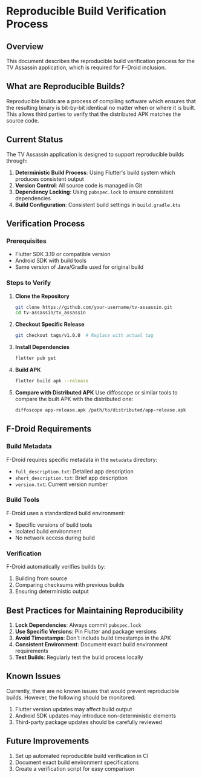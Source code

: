 # Reproducible Build Verification Process

## Overview
This document describes the reproducible build verification process for the TV Assassin application, which is required for F-Droid inclusion.

## What are Reproducible Builds?
Reproducible builds are a process of compiling software which ensures that the resulting binary is bit-by-bit identical no matter when or where it is built. This allows third parties to verify that the distributed APK matches the source code.

## Current Status
The TV Assassin application is designed to support reproducible builds through:

1. **Deterministic Build Process**: Using Flutter's build system which produces consistent output
2. **Version Control**: All source code is managed in Git
3. **Dependency Locking**: Using `pubspec.lock` to ensure consistent dependencies
4. **Build Configuration**: Consistent build settings in `build.gradle.kts`

## Verification Process

### Prerequisites
- Flutter SDK 3.19 or compatible version
- Android SDK with build tools
- Same version of Java/Gradle used for original build

### Steps to Verify

1. **Clone the Repository**
   ```bash
   git clone https://github.com/your-username/tv-assassin.git
   cd tv-assassin/tv_assassin
   ```

2. **Checkout Specific Release**
   ```bash
   git checkout tags/v1.0.0  # Replace with actual tag
   ```

3. **Install Dependencies**
   ```bash
   flutter pub get
   ```

4. **Build APK**
   ```bash
   flutter build apk --release
   ```

5. **Compare with Distributed APK**
   Use diffoscope or similar tools to compare the built APK with the distributed one:
   ```bash
   diffoscope app-release.apk /path/to/distributed/app-release.apk
   ```

## F-Droid Requirements

### Build Metadata
F-Droid requires specific metadata in the `metadata` directory:
- `full_description.txt`: Detailed app description
- `short_description.txt`: Brief app description
- `version.txt`: Current version number

### Build Tools
F-Droid uses a standardized build environment:
- Specific versions of build tools
- Isolated build environment
- No network access during build

### Verification
F-Droid automatically verifies builds by:
1. Building from source
2. Comparing checksums with previous builds
3. Ensuring deterministic output

## Best Practices for Maintaining Reproducibility

1. **Lock Dependencies**: Always commit `pubspec.lock`
2. **Use Specific Versions**: Pin Flutter and package versions
3. **Avoid Timestamps**: Don't include build timestamps in the APK
4. **Consistent Environment**: Document exact build environment requirements
5. **Test Builds**: Regularly test the build process locally

## Known Issues
Currently, there are no known issues that would prevent reproducible builds. However, the following should be monitored:

1. Flutter version updates may affect build output
2. Android SDK updates may introduce non-deterministic elements
3. Third-party package updates should be carefully reviewed

## Future Improvements
1. Set up automated reproducible build verification in CI
2. Document exact build environment specifications
3. Create a verification script for easy comparison